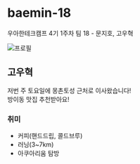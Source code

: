 # baemin-18

우아한테크캠프 4기 1주차 팀 18 - 문지호, 고우혁

![프로필](https://user-images.githubusercontent.com/45394360/124464501-3a3d5980-ddcf-11eb-9188-29c435e95f84.jpg)

## 고우혁

저번 주 토요일에 몽촌토성 근처로 이사왔습니다!  
방이동 맛집 추천받아요!

### 취미

- 커피(핸드드립, 콜드브루)
- 러닝(3~7km)
- 아쿠아리움 탐방
